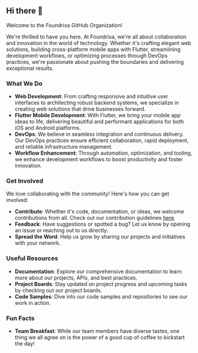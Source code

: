 ## Hi there 👋

Welcome to the Foundrixa GitHub Organization!

We're thrilled to have you here. At Foundrixa, we're all about collaboration and innovation in the world of technology. Whether it's crafting elegant web solutions, building cross-platform mobile apps with Flutter, streamlining development workflows, or optimizing processes through DevOps practices, we're passionate about pushing the boundaries and delivering exceptional results.

### What We Do

- **Web Development**: From crafting responsive and intuitive user interfaces to architecting robust backend systems, we specialize in creating web solutions that drive businesses forward.
- **Flutter Mobile Development**: With Flutter, we bring your mobile app ideas to life, delivering beautiful and performant applications for both iOS and Android platforms.
- **DevOps**: We believe in seamless integration and continuous delivery. Our DevOps practices ensure efficient collaboration, rapid deployment, and reliable infrastructure management.
- **Workflow Enhancement**: Through automation, optimization, and tooling, we enhance development workflows to boost productivity and foster innovation.

### Get Involved

We love collaborating with the community! Here's how you can get involved:

- **Contribute**: Whether it's code, documentation, or ideas, we welcome contributions from all. Check out our contribution guidelines [here](CONTRIBUTING.md).
- **Feedback**: Have suggestions or spotted a bug? Let us know by opening an issue or reaching out to us directly.
- **Spread the Word**: Help us grow by sharing our projects and initiatives with your network.

### Useful Resources

- **Documentation**: Explore our comprehensive documentation to learn more about our projects, APIs, and best practices.
- **Project Boards**: Stay updated on project progress and upcoming tasks by checking out our project boards.
- **Code Samples**: Dive into our code samples and repositories to see our work in action.

### Fun Facts

- **Team Breakfast**: While our team members have diverse tastes, one thing we all agree on is the power of a good cup of coffee to kickstart the day!

<!-- Remember, you can do mighty things with the power of [Markdown](https://docs.github.com/github/writing-on-github/getting-started-with-writing-and-formatting-on-github/basic-writing-and-formatting-syntax). -->
